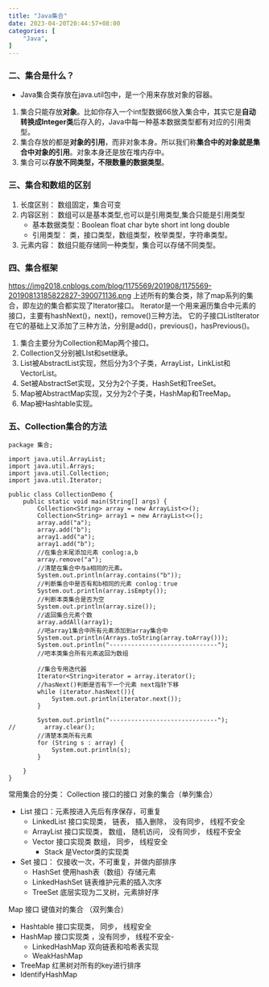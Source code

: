```yaml
---
title: "Java集合"
date: 2023-04-20T20:44:57+08:00
categories: [
    "Java",
]
---
```


### 二、集合是什么？

* Java集合类存放在java.util包中，是一个用来存放对象的容器。

1. 集合只能存放**对象**。比如你存入一个int型数据66放入集合中，其实它是**自动转换成Integer类**后存入的，Java中每一种基本数据类型都有对应的引用类型。
2. 集合存放的都是**对象的引用**，而非对象本身。所以我们称**集合中的对象就是集合中对象的引用**。对象本身还是放在堆内存中。
3. 集合可以**存放不同类型，不限数量的数据类型**。

### 三、集合和数组的区别

1. 长度区别： 数组固定，集合可变
2. 内容区别： 数组可以是基本类型,也可以是引用类型,集合只能是引用类型
   * 基本数据类型：Boolean float char byte short int long  double
   * 引用类型： 类，接口类型，数组类型，枚举类型，字符串类型。
3. 元素内容： 数组只能存储同一种类型，集合可以存储不同类型。

### 四、集合框架

<https://img2018.cnblogs.com/blog/1175569/201908/1175569-20190813185822827-390071136.png>
上述所有的集合类，除了map系列的集合，即左边的集合都实现了Iterator接口。
Iterator是一个用来遍历集合中元素的接口，主要有hashNext()，next()，remove()三种方法。
它的子接口ListIterator在它的基础上又添加了三种方法，分别是add()，previous()，hasPrevious()。

1. 集合主要分为Collection和Map两个接口。
2. Collection又分别被LIst和set继承。
3. List被AbstractList实现，然后分为3个子类，ArrayList，LinkList和VectorList。
4. Set被AbstractSet实现，又分为2个子类，HashSet和TreeSet。
5. Map被AbstractMap实现，又分为2个子类，HashMap和TreeMap。
6. Map被Hashtable实现。

### 五、Collection集合的方法

```
package 集合;

import java.util.ArrayList;
import java.util.Arrays;
import java.util.Collection;
import java.util.Iterator;

public class CollectionDemo {
    public static void main(String[] args) {
        Collection<String> array = new ArrayList<>();
        Collection<String> array1 = new ArrayList<>();
        array.add("a");
        array.add("b");
        array1.add("a");
        array1.add("b");
        //在集合末尾添加元素 conlog:a,b
        array.remove("a");
        //清楚在集合中与a相同的元素。
        System.out.println(array.contains("b"));
        //判断集合中是否有和b相同的元素 conlog：true
        System.out.println(array.isEmpty());
        //判断本类集合是否为空
        System.out.println(array.size());
        //返回集合元素个数
        array.addAll(array1);
        //吧array1集合中所有元素添加到array集合中
        System.out.println(Arrays.toString(array.toArray()));
        System.out.println("------------------------------");
        //吧本类集合所有元素返回为数组

        //集合专用迭代器
        Iterator<String>iterator = array.iterator();
        //hasNext()判断是否有下一个元素 next指针下移
        while (iterator.hasNext()){
            System.out.println(iterator.next());
        }

        System.out.println("------------------------------");
//        array.clear();
        //清楚本类所有元素
        for (String s : array) {
            System.out.println(s);
        }

    }
}
```

常用集合的分类：
Collection 接口的接口 对象的集合（单列集合）

* List 接口：元素按进入先后有序保存，可重复
  * LinkedList 接口实现类， 链表， 插入删除， 没有同步， 线程不安全
  * ArrayList 接口实现类， 数组， 随机访问， 没有同步， 线程不安全
  * Vector 接口实现类 数组， 同步， 线程安全
    * Stack 是Vector类的实现类
* Set 接口： 仅接收一次，不可重复，并做内部排序
  * HashSet 使用hash表（数组）存储元素
  * LinkedHashSet 链表维护元素的插入次序
  * TreeSet 底层实现为二叉树，元素排好序

Map 接口 键值对的集合 （双列集合）

* Hashtable 接口实现类， 同步， 线程安全
* HashMap 接口实现类 ，没有同步， 线程不安全-
  * LinkedHashMap 双向链表和哈希表实现
  * WeakHashMap
* TreeMap 红黑树对所有的key进行排序
* IdentifyHashMap
